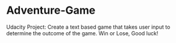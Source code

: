 # Adventure-Game
Udacity Project: Create a text based game that takes user input to determine the outcome of the game. Win or Lose, Good luck!
